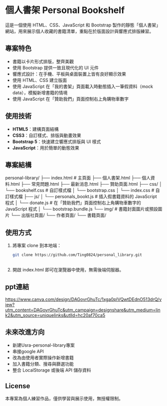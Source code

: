 #  個人書架 Personal Bookshelf

這是一個使用 HTML、CSS、JavaScript 和 Bootstrap 製作的靜態「個人書架」網站，用來展示個人收藏的書籍清單，重點在於版面設計與響應式排版練習。

##  專案特色

- 書籍以卡片形式排版，整齊美觀
- 使用 Bootstrap 提供一致且現代化的 UI 元件
- 響應式設計：在手機、平板與桌面裝置上皆有良好顯示效果
- 使用 HTML、CSS 建立版面
- 使用 JavaScript 在「我的書架」頁面載入時動態插入一筆假資料（mock data），模擬新增書籍的情境
- 使用 JavaScript 在「贊助我們」頁面控制右上角購物車數字

##  使用技術

- **HTML5**：建構頁面結構
- **CSS3**：自訂樣式、排版與動畫效果
- **Bootstrap 5**：快速建立響應式排版與 UI 樣式
- **JavaScript**：用於簡單的動態效果

## 專案結構
personal-library/
├── index.html # 主頁面
├── 個人書架.html 
├── 個人資料.html 
├── 常見問題.html 
├── 最新消息.html 
├── 贊助頁面.html 
├── css/
│ └── bookshelf.css # 自訂樣式檔
│ └── bootstrap.css 
│ └── index.css # 自訂樣式檔
├── js/
│ └── personals_bookt.js # 插入假書籍資料的 JavaScript 程式
│ └──  donate.js # 在「贊助我們」頁面控制右上角購物車數字的 JavaScript 程式
│ └──  bootstrap.bundle.js 
└── img/ # 書籍封面圖片或預設圖片
└── 出版社頁面/ 
└── 作者頁面/ 
└── 書籍頁面/

## 使用方式

1. 將專案 clone 到本地端：
   ```bash
   git clone https://github.com/Ting0824/personal_library.git
  
2. 開啟 index.html 即可在瀏覽器中使用，無需後端伺服器。


## ppt連結

https://www.canva.com/design/DAGovrGhuTc/1xga0pIVQwtDEdnO513drQ/view?utm_content=DAGovrGhuTc&utm_campaign=designshare&utm_medium=link2&utm_source=uniquelinks&utlId=hc20af70ca5

## 未來改進方向

- 新建Usra-personal-library專案
- 串接google API
- 改為由使用者實際操作新增書籍
- 加入書籍分類、搜尋與篩選功能
- 整合 LocalStorage 或後端 API 儲存資料

## License

本專案為個人練習作品，僅供學習與展示使用，無授權限制。

